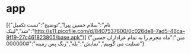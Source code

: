 # app
[{"نام":"سلام حسین پیرا","توضیح":"تست تکمیل شد","لینک":"http://s11.picofile.com/d/8407537600/0c026de8-7ad5-46ca-9f19-27c461823805/base.apk"}]
{"متن":"ماه محرم را به تمام عزاداران حسین تسلیت می گوییم","نمایش":"بله","رنگ پس زمینه":"#000000"}
